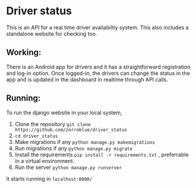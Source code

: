 # Driver status

This is an API for a real time driver availabiltiy system. This also includes a standalone website for checking too.

## Working:

There is an Android app  for drivers and it has a straightforward registration and log-in option. 
Once logged-in, the drivers can change the status in the app and is updated in the dashboard in realtime through API calls.

## Running:

To run the django  website in your local system, 

1. Clone the repository `git clone https://github.com/zorroblue/driver_status`
2. `cd driver_status`
3. Make migrations if any `python manage.py makemigrations`
4. Run migrations if any `python manage.py migrate`
5. Install the requirements `pip install -r requirements.txt` , preferrable in a virtual environment.
6. Run the server `python manage.py runserver`

It starts running in `localhost:8000/`






 
